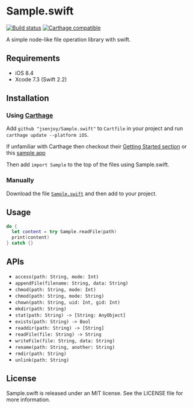 # Sample.swift

[![Build status][ci-image]][ci-url]
[![Carthage compatible][carthage-image]][carthage-url]

[ci-image]: https://img.shields.io/travis/jsenjoy/Sample.swift/master.svg?style=flat-square
[ci-url]: https://travis-ci.org/jsenjoy/Sample.swift
[carthage-image]: https://img.shields.io/badge/Carthage-compatible-4BC51D.svg?style=flat-square
[carthage-url]: https://github.com/Carthage/Carthage

A simple node-like file operation library with swift.

## Requirements

- iOS 8.4
- Xcode 7.3 (Swift 2.2)

## Installation

### Using [Carthage](https://github.com/Carthage/Carthage)

Add `github "jsenjoy/Sample.swift"` to `Cartfile` in your project and run `carthage update --platform iOS`.

If unfamiliar with Carthage then checkout their [Getting Started section](https://github.com/Carthage/Carthage#getting-started) or this [sample app](https://github.com/ankurp/DollarCarthageApp)

Then add `import Sample` to the top of the files using Sample.swift.

### Manually

Download the file [`Sample.swift`](Sample/Sample.swift) and then add to your project.

## Usage

```swift
do {
  let content = try Sample.readFile(path)
  print(content)
} catch {}
```

## APIs

- `access(path: String, mode: Int)`
- `appendFile(filename: String, data: String)`
- `chmod(path: String, mode: Int)`
- `chmod(path: String, mode: String)`
- `chown(path: String, uid: Int, gid: Int)`
- `mkdir(path: String)`
- `stat(path: String) -> [String: AnyObject]`
- `exists(path: String) -> Bool`
- `readdir(path: String) -> [String]`
- `readFile(file: String) -> String`
- `writeFile(file: String, data: String)`
- `rename(path: String, another: String)`
- `rmdir(path: String)`
- `unlink(path: String)`

## License

Sample.swift is released under an MIT license. See the LICENSE file for more information.
